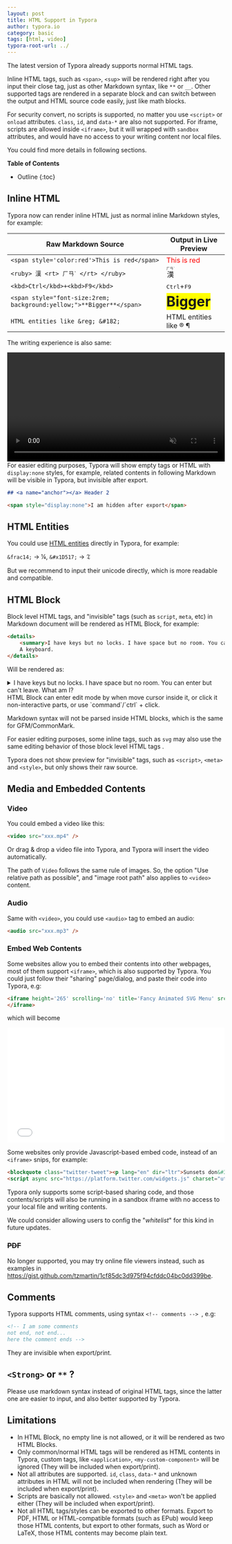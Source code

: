 ```yaml
---
layout: post
title: HTML Support in Typora
author: typora.io
category: basic
tags: [html, video]
typora-root-url: ../
---
```


The latest version of Typora already supports normal HTML tags. 

Inline HTML tags, such as `<span>`, `<sup>` will be rendered right after you input their close tag, just as other Markdown syntax, like `**` or `__`. Other supported tags are rendered in a separate block and can switch between the output and HTML source code easily, just like math blocks.

For security convert, no scripts is supported, no matter you use `<script>` or `onload` attributes. `class`, `id`, and `data-*` are also not supported. For iframe, scripts are allowed inside `<iframe>`, but it will wrapped with `sandbox` attributes, and would have no access to your writing content nor local files.

You could find more details in following sections.

**Table of Contents**

* Outline
{:toc}
## Inline HTML

Typora now can render inline HTML just as normal inline Markdown styles, for example: 

| Raw Markdown Source                                          | Output in Live Preview                                       |
| ------------------------------------------------------------ | ------------------------------------------------------------ |
| `<span style='color:red'>This is red</span>`                 | <span style='color:red'>This is red</span>                   |
| `<ruby> 漢 <rt> ㄏㄢˋ </rt> </ruby>`                         | <ruby> 漢 <rt> ㄏㄢˋ </rt> </ruby>                           |
| `<kbd>Ctrl</kbd>+<kbd>F9</kbd>`                              | <kbd>Ctrl</kbd>+<kbd>F9</kbd>                                |
| `<span style="font-size:2rem; background:yellow;">**Bigger**</span>` | <span style="font-size:2rem; background:yellow;">**Bigger**</span> |
| `HTML entities like &reg; &#182;`                            | HTML entities like &reg; &#182;                              |

The writing experience is also same:

<video src="/media/html/inline HTML.mp4" style="width:100%;height:auto;" autoplay loop preload muted></video>
For easier editing purposes, Typora will show empty tags or HTML with `display:none` styles, for example, related contents in following Markdown will be visible in Typora, but invisible after export.

```markdown
## <a name="anchor"></a> Header 2

<span style="display:none">I am hidden after export</span>
```

## HTML Entities

You could use [HTML entities](https://www.w3schools.com/html/html_entities.asp) directly in Typora, for example:

`&frac14;` → &frac14;, `&#x1D517;` → &#x1D517; 

But we recommend to input their unicode directly, which is more readable and compatible. 

## HTML Block

Block level HTML tags, and "invisible" tags (such as `script`, `meta`, etc)  in Markdown document will be rendered as HTML Block, for example:

```html
<details>
    <summary>I have keys but no locks. I have space but no room. You can enter but can't leave. What am I?</summary>
    A keyboard.
</details>
```

Will be rendered as:

<details>
    <summary>I have keys but no locks. I have space but no room. You can enter but can't leave. What am I?</summary>
    A keyboard.
</details>
HTML Block can enter edit mode by when move cursor inside it, or click it non-interactive parts, or use `command`/`ctrl` + click.

Markdown syntax will not be parsed inside HTML blocks, which is the same for GFM/CommonMark.

For easier editing purposes, some inline tags, such as `svg` may also use the same editing behavior of those block level HTML tags .

Typora does not show preview for "invisible" tags, such as `<script>`, `<meta>` and `<style>`, but only shows their raw source.

## Media and Embedded Contents

### Video

You could embed a video like this:

```Markdown
<video src="xxx.mp4" />
```

Or drag & drop a video file into Typora, and Typora will insert the video automatically.

The path of `Video` follows the same rule of images. So, the option "Use relative path as possible", and "image root path" also applies to `<video>` content.

### Audio

Same with `<video>`, you could use `<audio>` tag to embed an audio:

```markdown
<audio src="xxx.mp3" />
```

### Embed Web Contents

Some websites allow you to embed their contents into other webpages, most of them support `<iframe>`, which is also supported by Typora. You could just follow their "sharing" page/dialog, and paste their code into Typora, e.g:

```markdown
<iframe height='265' scrolling='no' title='Fancy Animated SVG Menu' src='//codepen.io/jeangontijo/embed/OxVywj/?height=265&theme-id=0&default-tab=css,result&embed-version=2' frameborder='no' allowtransparency='true' allowfullscreen='true' style='width: 100%;'>See the Pen <a href='https://codepen.io/jeangontijo/pen/OxVywj/'>Fancy Animated SVG Menu</a> by Jean Gontijo (<a href='https://codepen.io/jeangontijo'>@jeangontijo</a>) on <a href='https://codepen.io'>CodePen</a>.
</iframe>
```

which will become

<iframe height='265' scrolling='no' title='Fancy Animated SVG Menu' src='//codepen.io/jeangontijo/embed/OxVywj/?height=265&theme-id=0&default-tab=css,result&embed-version=2' frameborder='no' allowtransparency='true' allowfullscreen='true' style='width: 100%;'>See the Pen <a href='https://codepen.io/jeangontijo/pen/OxVywj/'>Fancy Animated SVG Menu</a> by Jean Gontijo (<a href='https://codepen.io/jeangontijo'>@jeangontijo</a>) on <a href='https://codepen.io'>CodePen</a>.
</iframe>

Some websites only provide Javascript-based embed code, instead of an `<iframe>` snips, for example:

```markdown
<blockquote class="twitter-tweet"><p lang="en" dir="ltr">Sunsets don&#39;t get much better than this one over <a href="https://twitter.com/GrandTetonNPS?ref_src=twsrc%5Etfw">@GrandTetonNPS</a>. <a href="https://twitter.com/hashtag/nature?src=hash&amp;ref_src=twsrc%5Etfw">#nature</a> <a href="https://twitter.com/hashtag/sunset?src=hash&amp;ref_src=twsrc%5Etfw">#sunset</a> <a href="http://t.co/YuKy2rcjyU">pic.twitter.com/YuKy2rcjyU</a></p>&mdash; US Department of the Interior (@Interior) <a href="https://twitter.com/Interior/status/463440424141459456?ref_src=twsrc%5Etfw">May 5, 2014</a></blockquote>
<script async src="https://platform.twitter.com/widgets.js" charset="utf-8"></script>
```

Typora only supports some script-based sharing code, and those contents/scripts will also be running in a sandbox iframe with no access to your local file and writing contents.

We could consider allowing users to config the "*whitelist*" for this kind in future updates.

### <del>PDF</del>

No longer supported, you may try online file viewers instead, such as examples in https://gist.github.com/tzmartin/1cf85dc3d975f94cfddc04bc0dd399be.

## Comments

Typora supports HTML comments, using syntax `<!-- comments --> `, e.g:

```markdown
<!-- I am some comments
not end, not end...
here the comment ends -->
```

They are invisible when export/print.

## `<Strong>` or `**` ?

Please use markdown syntax instead of original HTML tags, since the latter one are easier to input, and also better supported by Typora. 

## Limitations

- In HTML Block, no empty line is not allowed, or it will be rendered as two HTML Blocks.
- Only common/normal HTML tags will be rendered as HTML contents in Typora, custom tags, like `<application>`, `<my-custom-component>` will be ignored (They will be included when export/print).
- Not all attributes are supported. `id`, `class`, `data-*` and unknown attributes in HTML will not be included when rendering (They will be included when export/print).
- Scripts are basically not allowed. `<style>` and `<meta>` won't be applied either (They will be included when export/print).
- Not all HTML tags/styles can be exported to other formats. Export to PDF, HTML or HTML-compatible formats (such as EPub) would keep those HTML contents, but export to other formats, such as Word or LaTeX, those HTML contents may become plain text.
